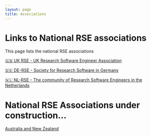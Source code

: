 ```yaml
---
layout: page
title: Associations
---
```


# Links to National RSE associations

This page lists the national RSE associations


[🇬🇧 UK RSE - UK Research Software Engineer Association](http://rse.ac.uk/)

[🇩🇪 DE-RSE - Society for Research Software in Germany](http://de-rse.org)

[🇳🇱 NL-RSE - The community of Research Software Engineers in the Netherlands](http://nl-rse.org)


# National RSE Associations under construction...

[Australia and New Zealand](https://www.ands.org.au/partners-and-communities/ands-communities/research-software-engineers-community-group)

